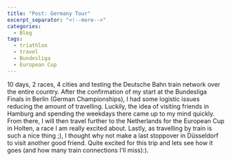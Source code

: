 ```yaml
---
title: "Post: Germany Tour"
excerpt_separator: "<!--more-->"
categories:
  - Blog
tags:
  - triathlon
  - travel
  - Bundesliga
  - European Cup
---
```


10 days, 2 races, 4 cities and testing the Deutsche Bahn train network over the entire country. After the confirmation of my start at the Bundesliga Finals in Berlin (German Championships), I had some logistic issues reducing the amount of travelling. Luckily, the idea of visiting friends in Hamburg and spending the weekdays there came up to my mind quickly. From there, I will then travel further to the Netherlands for the European Cup in Holten, a race I am really excited about. Lastly, as travelling by train is such a nice thing ;), I thought why not make a last stoppover in Düsseldorf to visit another good friend. Quite excited for this trip and lets see how it goes (and how many train connections I'll miss):). 